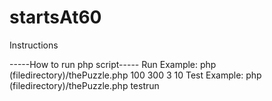 # startsAt60

Instructions

-----How to run php script-----
	Run Example: php (filedirectory)/thePuzzle.php 100 300 3 10
	Test Example: php  (filedirectory)/thePuzzle.php testrun